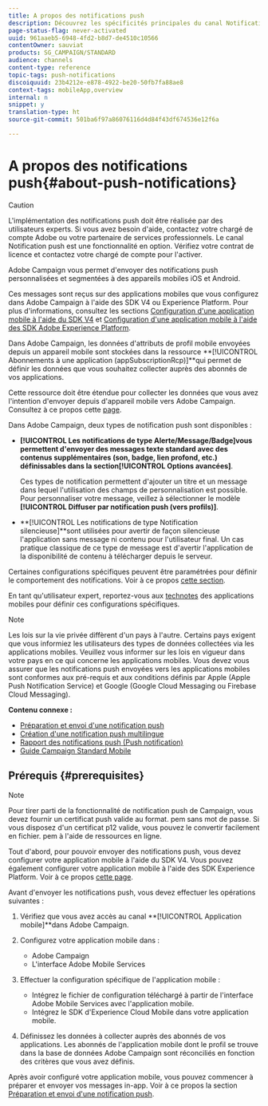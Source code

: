```yaml
---
title: A propos des notifications push
description: Découvrez les spécificités principales du canal Notification push dans Adobe Campaign.
page-status-flag: never-activated
uuid: 961aaeb5-6948-4fd2-b8d7-de4510c10566
contentOwner: sauviat
products: SG_CAMPAIGN/STANDARD
audience: channels
content-type: reference
topic-tags: push-notifications
discoiquuid: 23b4212e-e878-4922-be20-50fb7fa88ae8
context-tags: mobileApp,overview
internal: n
snippet: y
translation-type: ht
source-git-commit: 501ba6f97a86076116d4d84f43df674536e12f6a

---
```



# A propos des notifications push{#about-push-notifications}

>[!CAUTION]
>
>L&#39;implémentation des notifications push doit être réalisée par des utilisateurs experts. Si vous avez besoin d&#39;aide, contactez votre chargé de compte Adobe ou votre partenaire de services professionnels. Le canal Notification push est une fonctionnalité en option. Vérifiez votre contrat de licence et contactez votre chargé de compte pour l&#39;activer.

Adobe Campaign vous permet d&#39;envoyer des notifications push personnalisées et segmentées à des appareils mobiles iOS et Android.

Ces messages sont reçus sur des applications mobiles que vous configurez dans Adobe Campaign à l&#39;aide des SDK V4 ou Experience Platform. Pour plus d&#39;informations, consultez les sections [Configuration d&#39;une application mobile à l&#39;aide du SDK V4](https://helpx.adobe.com/fr/campaign/kb/configuring-app-sdkv4.html) et [Configuration d&#39;une application mobile à l&#39;aide des SDK Adobe Experience Platform](https://helpx.adobe.com/fr/campaign/kb/configuring-app-sdk.html).

Dans Adobe Campaign, les données d&#39;attributs de profil mobile envoyées depuis un appareil mobile sont stockées dans la ressource **[!UICONTROL Abonnements à une application (appSubscriptionRcp)]**qui permet de définir les données que vous souhaitez collecter auprès des abonnés de vos applications.

Cette ressource doit être étendue pour collecter les données que vous avez l&#39;intention d&#39;envoyer depuis d&#39;appareil mobile vers Adobe Campaign. Consultez à ce propos cette [page](../../developing/using/extending-the-subscriptions-to-an-application-resource.md).

Dans Adobe Campaign, deux types de notification push sont disponibles :

* **[!UICONTROL Les notifications de type Alerte/Message/Badge]**vous permettent d&#39;envoyer des messages texte standard avec des contenus supplémentaires (son, badge, lien profond, etc.) définissables dans la section**[!UICONTROL  Options avancées]**.

   Ces types de notification permettent d&#39;ajouter un titre et un message dans lequel l&#39;utilisation des champs de personnalisation est possible. Pour personnaliser votre message, veillez à sélectionner le modèle **[!UICONTROL Diffuser par notification push (vers profils)]**.

* **[!UICONTROL Les notifications de type Notification silencieuse]**sont utilisées pour avertir de façon silencieuse l&#39;application sans message ni contenu pour l&#39;utilisateur final. Un cas pratique classique de ce type de message est d&#39;avertir l&#39;application de la disponibilité de contenu à télécharger depuis le serveur.

Certaines configurations spécifiques peuvent être paramétrées pour définir le comportement des notifications. Voir à ce propos [cette section](../../channels/using/customizing-a-push-notification.md).

En tant qu&#39;utilisateur expert, reportez-vous aux [technotes](https://helpx.adobe.com/fr/campaign/kb/acs-article-list.html) des applications mobiles pour définir ces configurations spécifiques.

>[!NOTE]
>
>Les lois sur la vie privée diffèrent d&#39;un pays à l&#39;autre. Certains pays exigent que vous informiez les utilisateurs des types de données collectées via les applications mobiles. Veuillez vous informer sur les lois en vigueur dans votre pays en ce qui concerne les applications mobiles. Vous devez vous assurer que les notifications push envoyées vers les applications mobiles sont conformes aux pré-requis et aux conditions définis par Apple (Apple Push Notification Service) et Google (Google Cloud Messaging ou Firebase Cloud Messaging).

**Contenu connexe :**

* [Préparation et envoi d&#39;une notification push](../../channels/using/preparing-and-sending-a-push-notification.md)
* [Création d&#39;une notification push multilingue](../../channels/using/creating-a-multilingual-push-notification.md)
* [Rapport des notifications push (Push notification)](../../reporting/using/push-notification-report.md)
* [Guide Campaign Standard Mobile](https://helpx.adobe.com/fr/campaign/kb/acs-mobile.html)

## Prérequis {#prerequisites}

>[!NOTE]
>Pour tirer parti de la fonctionnalité de notification push de Campaign, vous devez fournir un certificat push valide au format. pem sans mot de passe.
Si vous disposez d&#39;un certificat p12 valide, vous pouvez le convertir facilement en fichier. pem à l&#39;aide de ressources en ligne.

Tout d&#39;abord, pour pouvoir envoyer des notifications push, vous devez configurer votre application mobile à l&#39;aide du SDK V4. Vous pouvez également configurer votre application mobile à l&#39;aide des SDK Experience Platform. Voir à ce propos [cette page](https://helpx.adobe.com/fr/campaign/kb/configuring-app-sdk.html).

Avant d&#39;envoyer les notifications push, vous devez effectuer les opérations suivantes :

1. Vérifiez que vous avez accès au canal **[!UICONTROL Application mobile]**dans Adobe Campaign.
1. Configurez votre application mobile dans :

   * Adobe Campaign
   * L&#39;interface Adobe Mobile Services

1. Effectuer la configuration spécifique de l&#39;application mobile :

   * Intégrez le fichier de configuration téléchargé à partir de l&#39;interface Adobe Mobile Services avec l&#39;application mobile.
   * Intégrez le SDK d&#39;Experience Cloud Mobile dans votre application mobile.

1. Définissez les données à collecter auprès des abonnés de vos applications. Les abonnés de l&#39;application mobile dont le profil se trouve dans la base de données Adobe Campaign sont réconciliés en fonction des critères que vous avez définis.

Après avoir configuré votre application mobile, vous pouvez commencer à préparer et envoyer vos messages in-app. Voir à ce propos la section [Préparation et envoi d&#39;une notification push](../../channels/using/preparing-and-sending-a-push-notification.md).
